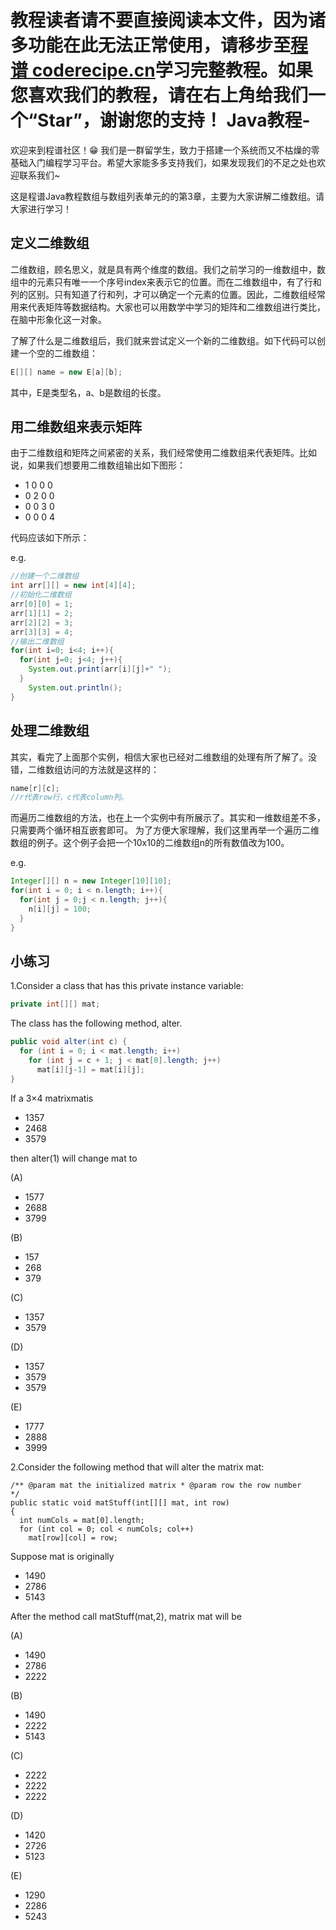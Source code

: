 <notice>教程读者请不要直接阅读本文件，因为诸多功能在此无法正常使用，请移步至[程谱 coderecipe.cn](https://coderecipe.cn/learn/1)学习完整教程。如果您喜欢我们的教程，请在右上角给我们一个“Star”，谢谢您的支持！</notice>
Java教程-
======

欢迎来到程谱社区！😁 我们是一群留学生，致力于搭建一个系统而又不枯燥的零基础入门编程学习平台。希望大家能多多支持我们，如果发现我们的不足之处也欢迎联系我们~

这是程谱Java教程数组与数组列表单元的的第3章，主要为大家讲解二维数组。请大家进行学习！

定义二维数组
-----
二维数组，顾名思义，就是具有两个维度的数组。我们之前学习的一维数组中，数组中的元素只有唯一一个序号index来表示它的位置。而在二维数组中，有了行和列的区别。只有知道了行和列，才可以确定一个元素的位置。因此，二维数组经常用来代表矩阵等数据结构。大家也可以用数学中学习的矩阵和二维数组进行类比，在脑中形象化这一对象。

了解了什么是二维数组后，我们就来尝试定义一个新的二维数组。如下代码可以创建一个空的二维数组：
```java
E[][] name = new E[a][b];
```
其中，E是类型名，a、b是数组的长度。

用二维数组来表示矩阵
-----
由于二维数组和矩阵之间紧密的关系，我们经常使用二维数组来代表矩阵。比如说，如果我们想要用二维数组输出如下图形：

* 1 0 0 0
* 0 2 0 0
* 0 0 3 0
* 0 0 0 4

代码应该如下所示：

e.g.
```java
//创建一个二维数组
int arr[][] = new int[4][4];
//初始化二维数组
arr[0][0] = 1;
arr[1][1] = 2;
arr[2][2] = 3;
arr[3][3] = 4;
//输出二维数组
for(int i=0; i<4; i++){
  for(int j=0; j<4; j++){
    System.out.print(arr[i][j]+" ");    
  }
    System.out.println();   
}
```

处理二维数组
-----
其实，看完了上面那个实例，相信大家也已经对二维数组的处理有所了解了。没错，二维数组访问的方法就是这样的：
```java
name[r][c];
//r代表row行，c代表column列。
```
而遍历二维数组的方法，也在上一个实例中有所展示了。其实和一维数组差不多，只需要两个循环相互嵌套即可。
为了方便大家理解，我们这里再举一个遍历二维数组的例子。这个例子会把一个10x10的二维数组n的所有数值改为100。

e.g.
```java
Integer[][] n = new Integer[10][10];
for(int i = 0; i < n.length; i++){
  for(int j = 0;j < n.length; j++){
    n[i][j] = 100;
  }
}
```

小练习
-----
1.Consider a class that has this private instance variable:
```java
private int[][] mat;
```
The class has the following method, alter.
```java
public void alter(int c) {
  for (int i = 0; i < mat.length; i++)
    for (int j = c + 1; j < mat[0].length; j++)
      mat[i][j-1] = mat[i][j];
}
```
If a 3×4 matrixmatis
* 1357
* 2468
* 3579

then alter(1) will change mat to

(A)
* 1577
* 2688
* 3799

(B)
* 157
* 268
* 379

(C)
* 1357
* 3579

(D)
* 1357
* 3579
* 3579

(E)
* 1777
* 2888
* 3999

2.Consider the following method that will alter the matrix mat:
```
/** @param mat the initialized matrix * @param row the row number
*/
public static void matStuff(int[][] mat, int row)
{
  int numCols = mat[0].length;
  for (int col = 0; col < numCols; col++)
    mat[row][col] = row;
```
Suppose mat is originally
* 1490
* 2786
* 5143

After the method call matStuff(mat,2), matrix mat will be

(A)
* 1490
* 2786
* 2222

(B)
* 1490
* 2222
* 5143

(C)
* 2222
* 2222
* 2222

(D)
* 1420
* 2726
* 5123

(E)
* 1290
* 2286
* 5243
